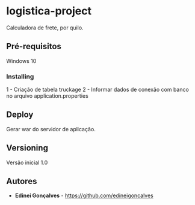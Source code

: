 # logistica-project

Calculadora de frete, por quilo.

## Pré-requisitos

Windows 10

### Installing

1 - Criação de tabela truckage
2 - Informar dados de conexão com banco no arquivo application.properties

## Deploy

Gerar war do servidor de aplicação.

## Versioning

Versão inicial 1.0

## Autores

* **Edinei Gonçalves** - https://github.com/edineigoncalves
